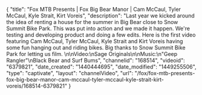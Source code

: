 {
    "title": "Fox MTB Presents | Fox Big Bear Manor | Cam McCaul, Tyler McCaul, Kyle Strait,  Kirt Voreis",
    "description": "Last year we kicked around the idea of renting a house for the summer in Big Bear close to Snow Summit Bike Park. This was put into action and we made it happen. We're testing and developing product and doing a few edits. Here is the first video featuring Cam McCaul, Tyler McCaul, Kyle Strait and Kirt Voreis having some fun hanging out and riding bikes. Big thanks to Snow Summit Bike Park for letting us film. \n\nVideo:\nSage Originals\n\nMusic:\n\"Geep Rangler\"\nBlack Bear and Surf Bums",
    "channelid": "168514",
    "videoid": "6379821",
    "date_created": "1440444695",
    "date_modified": "1449255506",
    "type": "captivate",
    "layout": "channelVideo",
    "url": "\/fox\/fox-mtb-presents-fox-big-bear-manor-cam-mccaul-tyler-mccaul-kyle-strait-kirt-voreis\/168514-6379821"
}